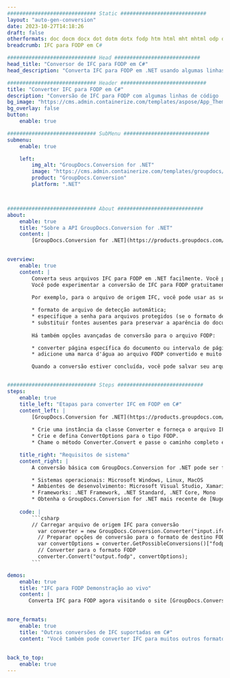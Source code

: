 ```yaml
---
############################# Static ############################
layout: "auto-gen-conversion"
date: 2023-10-27T14:18:26
draft: false
otherformats: doc docm docx dot dotm dotx fodp htm html mht mhtml odp odt otp pot potm potx pps ppsm ppsx ppt pptm pptx rtf
breadcrumb: IFC para FODP em C#

############################# Head ############################
head_title: "Conversor de IFC para FODP em C#"
head_description: "Converta IFC para FODP em .NET usando algumas linhas de código. Use a API de conversão de documentos do GroupDocs para converter mais de 160 formatos de arquivo."

############################# Header ############################
title: "Converter IFC para FODP em C#"
description: "Conversão de IFC para FODP com algumas linhas de código .NET"
bg_image: "https://cms.admin.containerize.com/templates/aspose/App_Themes/V3/images/bg/header1.png"
bg_overlay: false
button:
    enable: true

############################# SubMenu ############################
submenu:
    enable: true

    left:
        img_alt: "GroupDocs.Conversion for .NET"
        image: "https://cms.admin.containerize.com/templates/groupdocs/images/product-logos/90x90-noborder/groupdocs-conversion-net.png"
        product: "GroupDocs.Conversion"
        platform: ".NET"



############################# About ############################
about:
    enable: true
    title: "Sobre a API GroupDocs.Conversion for .NET"
    content: |
        [GroupDocs.Conversion for .NET](https://products.groupdocs.com/conversion/net/) pode ser usado para converter Microsoft Word, Excel, PowerPoint, PDF, Visio e outros formatos. GroupDocs.Conversion é uma API independente que é adequada para sistemas internos e de back-end onde é necessário alto desempenho. Não depende de nenhum software como Microsoft ou Open Office.
    

overview:
    enable: true
    content: |
        Converta seus arquivos IFC para FODP em .NET facilmente. Você pode usar apenas algumas linhas de código C# em qualquer plataforma de sua escolha, como - Windows, Linux, macOS.
        Você pode experimentar a conversão de IFC para FODP gratuitamente e avaliar a qualidade dos resultados da conversão. Juntamente com cenários de conversão de arquivo simples, você pode tentar opções mais avançadas para carregar o arquivo de origem IFC e para salvar o resultado de saída FODP. 
        
        Por exemplo, para o arquivo de origem IFC, você pode usar as seguintes opções de carregamento:

        * formato de arquivo de detecção automática;
        * especifique a senha para arquivos protegidos (se o formato de arquivo suportar);
        * substituir fontes ausentes para preservar a aparência do documento.
        
        Há também opções avançadas de conversão para o arquivo FODP:

        * converter página específica do documento ou intervalo de páginas;
        * adicione uma marca d'água ao arquivo FODP convertido e muito mais.

        Quando a conversão estiver concluída, você pode salvar seu arquivo FODP no caminho do arquivo local ou em qualquer armazenamento de terceiros, como FTP, Amazon S3, Google Drive, Dropbox etc. Observe - para converter IFC para {{ TO}} não há necessidade de nenhum software adicional instalado - como MS Office, Open Office, Adobe Acrobat Reader etc.


############################# Steps ############################
steps:
    enable: true
    title_left: "Etapas para converter IFC em FODP em C#"
    content_left: |
        [GroupDocs.Conversion for .NET](https://products.groupdocs.com/conversion/net/) torna mais fácil para os desenvolvedores converter um arquivo IFC para FODP com algumas linhas de código.
        
        * Crie uma instância da classe Converter e forneça o arquivo IFC com o caminho completo
        * Crie e defina ConvertOptions para o tipo FODP.
        * Chame o método Converter.Convert e passe o caminho completo e o formato (FODP) como parâmetro

    title_right: "Requisitos de sistema"
    content_right: |
        A conversão básica com GroupDocs.Conversion for .NET pode ser feita em apenas algumas etapas simples. Nossas APIs são suportadas em todas as principais plataformas e sistemas operacionais. Antes de executar o código abaixo, certifique-se de ter os seguintes pré-requisitos instalados em seu sistema.

        * Sistemas operacionais: Microsoft Windows, Linux, MacOS
        * Ambientes de desenvolvimento: Microsoft Visual Studio, Xamarin, MonoDevelop
        * Frameworks: .NET Framework, .NET Standard, .NET Core, Mono
        * Obtenha o GroupDocs.Conversion for .NET mais recente de [Nuget](https://www.nuget.org/packages/groupdocs.conversion)
         
    code: |
        ```csharp    
        // Carregar arquivo de origem IFC para conversão
          var converter = new GroupDocs.Conversion.Converter("input.ifc");
          // Preparar opções de conversão para o formato de destino FODP
          var convertOptions = converter.GetPossibleConversions()["fodp"].ConvertOptions;
          // Converter para o formato FODP
          converter.Convert("output.fodp", convertOptions);
        ```

demos:
    enable: true
    title: "IFC para FODP Demonstração ao vivo"
    content: |
       Converta IFC para FODP agora visitando o site [GroupDocs.Conversion App](https://products.groupdocs.app/conversion/family). A demonstração online tem as seguintes vantagens
          

more_formats:
    enable: true
    title: "Outras conversões de IFC suportadas em C#"
    content: "Você também pode converter IFC para muitos outros formatos de arquivo. Por favor, veja a lista abaixo."
       
       
back_to_top:
    enable: true
---
```

